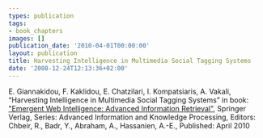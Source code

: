 ```yaml
---
types: publication
tags:
- book_chapters
images: []
publication_date: '2010-04-01T00:00:00'
layout: publication
title: Harvesting Intelligence in Multimedia Social Tagging Systems
date: '2008-12-24T12:13:36+02:00'
---
```

<p>E. Giannakidou, F. Kaklidou, Ε. Chatzilari, I. Kompatsiaris, A. Vakali, &ldquo;Harvesting Intelligence in Multimedia Social Tagging Systems&rdquo; in book: <a href="http://www.springer.com/computer/database+management+%26+information+retrieval/book/978-1-84996-073-1" target="_blank">&quot;Emergent Web Intelligence: Advanced Information Retrieval&quot;</a>, Springer Verlag, Series: Advanced Information and Knowledge Processing, Editors: Chbeir, R., Badr, Y., Abraham, A., Hassanien, A.-E., Published: April 2010 <a href="/files/GKCKV_draft.pdf" target="_blank"><img align="top" alt="" border="0" src="/files/pdf/pdf.png" /></a></p>
